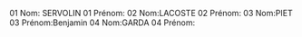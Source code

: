01 Nom: SERVOLIN
01 Prénom:
02 Nom:LACOSTE
02 Prénom:
03 Nom:PIET
03 Prénom:Benjamin
04 Nom:GARDA
04 Prénom:
